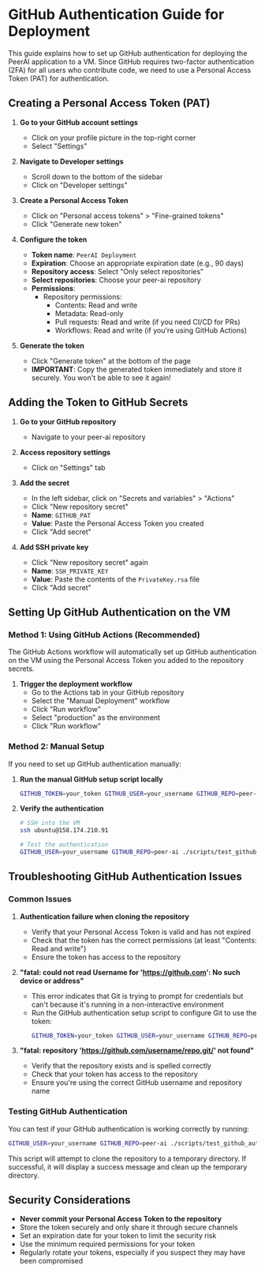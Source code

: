 # GitHub Authentication Guide for Deployment

This guide explains how to set up GitHub authentication for deploying the PeerAI application to a VM. Since GitHub requires two-factor authentication (2FA) for all users who contribute code, we need to use a Personal Access Token (PAT) for authentication.

## Creating a Personal Access Token (PAT)

1. **Go to your GitHub account settings**
   - Click on your profile picture in the top-right corner
   - Select "Settings"

2. **Navigate to Developer settings**
   - Scroll down to the bottom of the sidebar
   - Click on "Developer settings"

3. **Create a Personal Access Token**
   - Click on "Personal access tokens" > "Fine-grained tokens"
   - Click "Generate new token"

4. **Configure the token**
   - **Token name**: `PeerAI Deployment`
   - **Expiration**: Choose an appropriate expiration date (e.g., 90 days)
   - **Repository access**: Select "Only select repositories"
   - **Select repositories**: Choose your peer-ai repository
   - **Permissions**:
     - Repository permissions:
       - Contents: Read and write
       - Metadata: Read-only
       - Pull requests: Read and write (if you need CI/CD for PRs)
       - Workflows: Read and write (if you're using GitHub Actions)

5. **Generate the token**
   - Click "Generate token" at the bottom of the page
   - **IMPORTANT**: Copy the generated token immediately and store it securely. You won't be able to see it again!

## Adding the Token to GitHub Secrets

1. **Go to your GitHub repository**
   - Navigate to your peer-ai repository

2. **Access repository settings**
   - Click on "Settings" tab

3. **Add the secret**
   - In the left sidebar, click on "Secrets and variables" > "Actions"
   - Click "New repository secret"
   - **Name**: `GITHUB_PAT`
   - **Value**: Paste the Personal Access Token you created
   - Click "Add secret"

4. **Add SSH private key**
   - Click "New repository secret" again
   - **Name**: `SSH_PRIVATE_KEY`
   - **Value**: Paste the contents of the `PrivateKey.rsa` file
   - Click "Add secret"

## Setting Up GitHub Authentication on the VM

### Method 1: Using GitHub Actions (Recommended)

The GitHub Actions workflow will automatically set up GitHub authentication on the VM using the Personal Access Token you added to the repository secrets.

1. **Trigger the deployment workflow**
   - Go to the Actions tab in your GitHub repository
   - Select the "Manual Deployment" workflow
   - Click "Run workflow"
   - Select "production" as the environment
   - Click "Run workflow"

### Method 2: Manual Setup

If you need to set up GitHub authentication manually:

1. **Run the manual GitHub setup script locally**
   ```bash
   GITHUB_TOKEN=your_token GITHUB_USER=your_username GITHUB_REPO=peer-ai ./scripts/manual_github_setup.sh
   ```

2. **Verify the authentication**
   ```bash
   # SSH into the VM
   ssh ubuntu@158.174.210.91
   
   # Test the authentication
   GITHUB_USER=your_username GITHUB_REPO=peer-ai ./scripts/test_github_auth.sh
   ```

## Troubleshooting GitHub Authentication Issues

### Common Issues

1. **Authentication failure when cloning the repository**
   - Verify that your Personal Access Token is valid and has not expired
   - Check that the token has the correct permissions (at least "Contents: Read and write")
   - Ensure the token has access to the repository

2. **"fatal: could not read Username for 'https://github.com': No such device or address"**
   - This error indicates that Git is trying to prompt for credentials but can't because it's running in a non-interactive environment
   - Run the GitHub authentication setup script to configure Git to use the token:
     ```bash
     GITHUB_TOKEN=your_token GITHUB_USER=your_username GITHUB_REPO=peer-ai ./scripts/setup_github_auth.sh
     ```

3. **"fatal: repository 'https://github.com/username/repo.git/' not found"**
   - Verify that the repository exists and is spelled correctly
   - Check that your token has access to the repository
   - Ensure you're using the correct GitHub username and repository name

### Testing GitHub Authentication

You can test if your GitHub authentication is working correctly by running:

```bash
GITHUB_USER=your_username GITHUB_REPO=peer-ai ./scripts/test_github_auth.sh
```

This script will attempt to clone the repository to a temporary directory. If successful, it will display a success message and clean up the temporary directory.

## Security Considerations

- **Never commit your Personal Access Token to the repository**
- Store the token securely and only share it through secure channels
- Set an expiration date for your token to limit the security risk
- Use the minimum required permissions for your token
- Regularly rotate your tokens, especially if you suspect they may have been compromised 